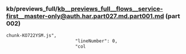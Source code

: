 ### kb/previews_full/kb__previews_full__flows__service-first__master-only@auth.har.part027.md.part001.md (part 002)

```md
chunk-KO722YSM.js",
                          "lineNumber": 0,
                          "col
```

```
